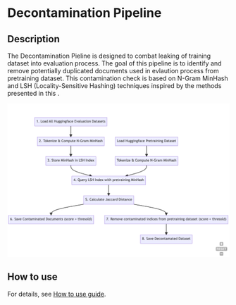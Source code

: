 # Decontamination Pipeline

## Description

The Decontamination Pieline is designed to combat leaking of training dataset into evaluation process. The goal of this pipeline is to identify and remove potentially duplicated documents used in evlaution process from pretraining dataset.
This contamination check is based on N-Gram MinHash and LSH (Locality-Sensitive Hashing) techniques inspired by the methods presented in this .

![deduplication_diagram](decontaminate_diagram.png)

## How to use
For details, see [How to use guide](src/scripts/decontamination/README.md).